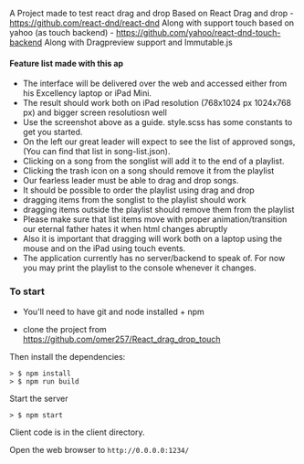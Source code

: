 A Project made to test react drag and drop
Based on React Drag and drop - https://github.com/react-dnd/react-dnd
Along with support touch based on yahoo (as touch backend) -  https://github.com/yahoo/react-dnd-touch-backend
Along with Dragpreview support and Immutable.js


#### Feature list made with this ap

+ The interface will be delivered over the web and accessed either from his Excellency laptop or iPad Mini.
 + The result should work both on iPad resolution (768x1024 px	1024x768 px) and bigger screen resolutiosn well
 + Use the screenshot above as a guide. style.scss has some constants to get you started.
+ On the left our great leader will expect to see the list of approved songs, (You can find that list in song-list.json).
+ Clicking on a song from the songlist will add it to the end of a playlist.
+ Clicking the trash icon on a song should remove it from the playlist
+ Our fearless leader must be able to drag and drop songs.
 + It should be possible to order the playlist using drag and drop
 + dragging items from the songlist to the playlist should work
 + dragging items outside the playlist should remove them from the playlist
 + Please make sure that list items move with proper animation/transition our eternal father hates it when html changes abruptly
 + Also it is important that dragging will work both on a laptop using the mouse and on the iPad using touch events.
+ The application currently has no server/backend to speak of. For now you may print the playlist to the console whenever it changes. 

### To start

* You'll need to have git and node installed + npm

* clone the project from https://github.com/omer257/React_drag_drop_touch


Then install the dependencies:

```
> $ npm install
> $ npm run build
```

Start the server
```
> $ npm start
```

Client code is in the client directory.


Open the web browser to `http://0.0.0.0:1234/`

